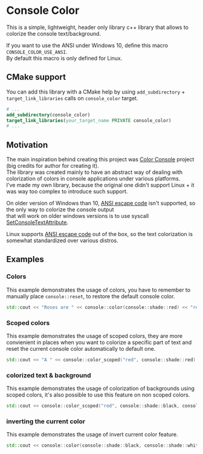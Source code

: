# Console Color

This is a simple, lightweight, header only library c++ library that allows to colorize the console text/background.

If you want to use the ANSI under Windows 10, define this macro `CONSOLE_COLOR_USE_ANSI`.  
By default this macro is only defined for Linux.

## CMake support

You can add this library with a CMake help by using `add_subdirectory` + `target_link_libraries` calls on `console_color` target.
```cmake
# ...
add_subdirectory(console_color)
target_link_libraries(your_target_name PRIVATE console_color)
# ...
```

## Motivation

The main inspiration behind creating this project was [Color Console](https://github.com/aafulei/color-console) project (big credits for author for creating it).  
The library was created mainly to have an abstract way of dealing with colorization of colors in console applications under various platforms.  
I've made my own library, because the original one didn't support Linux + it was way too complex to introduce such support.

On older version of Windows than 10, [ANSI escape code](https://en.wikipedia.org/wiki/ANSI_escape_code) isn't supported, so the only way to colorize the console output  
that will work on older windows versions is to use syscall [SetConsoleTextAttribute](https://learn.microsoft.com/en-us/windows/console/setconsoletextattribute).

Linux supports [ANSI escape code](https://en.wikipedia.org/wiki/ANSI_escape_code) out of the box, so the text colorization is somewhat standardized over various distros.

## Examples

### Colors

This example demonstrates the usage of colors, you have to remember to manually place `console::reset`, to restore the default console color.

```cpp
std::cout << "Roses are " << console::color(console::shade::red) << "red" << console::reset << " and violets are " << console::color(console::shade::blue) << "blue" << console::reset << ".\n";
```

### Scoped colors

This example demonstrates the usage of scoped colors, they are more convienient in places when you want to colorize a specific part of text and reset the current console color automatically to default one.

```cpp
std::cout << "A " << console::color_scoped("red", console::shade::red) << " car races past a " << console::color_scoped("yellow", console::yellow) << " taxi near " << console::color_scoped("green", console::green) << " park.\n";
```

### colorized text & background

This example demonstrates the usage of colorization of backgrounds using scoped colors, it's also possible to use this feature on non scoped colors.

```cpp
std::cout << console::color_scoped("red", console::shade::black, console::shade::red) << " " << console::color_scoped("green", console::shade::black, console::shade::green) << " " << console::color_scoped("blue", console::shade::black, console::shade::blue) << "\n";
```

### inverting the current color

This example demonstrates the usage of invert current color feature.

```cpp
std::cout << console::color(console::shade::black, console::shade::white) << "Yin" << console::invert << "Yang" << console::reset << "\n";
```

### 